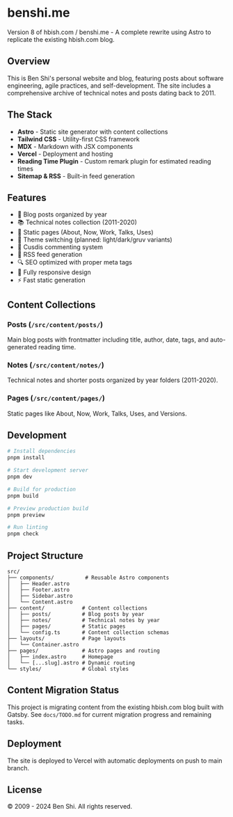 # benshi.me

Version 8 of hbish.com / benshi.me - A complete rewrite using Astro to replicate the existing
hbish.com blog.

## Overview

This is Ben Shi's personal website and blog, featuring posts about software engineering, agile
practices, and self-development. The site includes a comprehensive archive of technical notes and
posts dating back to 2011.

## The Stack

- **Astro** - Static site generator with content collections
- **Tailwind CSS** - Utility-first CSS framework
- **MDX** - Markdown with JSX components
- **Vercel** - Deployment and hosting
- **Reading Time Plugin** - Custom remark plugin for estimated reading times
- **Sitemap & RSS** - Built-in feed generation

## Features

- 📝 Blog posts organized by year
- 📚 Technical notes collection (2011-2020)
- 📄 Static pages (About, Now, Work, Talks, Uses)
- 🎨 Theme switching (planned: light/dark/gruv variants)
- 💬 Cusdis commenting system
- 📡 RSS feed generation
- 🔍 SEO optimized with proper meta tags
- 📱 Fully responsive design
- ⚡ Fast static generation

## Content Collections

### Posts (`/src/content/posts/`)

Main blog posts with frontmatter including title, author, date, tags, and auto-generated reading
time.

### Notes (`/src/content/notes/`)

Technical notes and shorter posts organized by year folders (2011-2020).

### Pages (`/src/content/pages/`)

Static pages like About, Now, Work, Talks, Uses, and Versions.

## Development

```bash
# Install dependencies
pnpm install

# Start development server
pnpm dev

# Build for production
pnpm build

# Preview production build
pnpm preview

# Run linting
pnpm check
```

## Project Structure

```
src/
├── components/          # Reusable Astro components
│   ├── Header.astro
│   ├── Footer.astro
│   ├── Sidebar.astro
│   └── Content.astro
├── content/            # Content collections
│   ├── posts/          # Blog posts by year
│   ├── notes/          # Technical notes by year
│   ├── pages/          # Static pages
│   └── config.ts       # Content collection schemas
├── layouts/            # Page layouts
│   └── Container.astro
├── pages/              # Astro pages and routing
│   ├── index.astro     # Homepage
│   └── [...slug].astro # Dynamic routing
└── styles/             # Global styles
```

## Content Migration Status

This project is migrating content from the existing hbish.com blog built with Gatsby. See
`docs/TODO.md` for current migration progress and remaining tasks.

## Deployment

The site is deployed to Vercel with automatic deployments on push to main branch.

## License

© 2009 - 2024 Ben Shi. All rights reserved.
